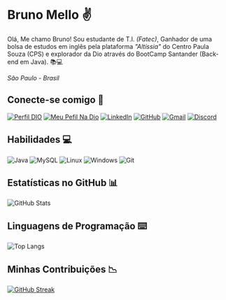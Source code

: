 # Bruno Mello ✌️

Olá, Me chamo Bruno! 
Sou estudante de T.I. _(Fatec)_, Ganhador de uma bolsa de estudos em inglês pela plataforma _"Altíssia"_ do Centro Paula Souza (CPS) e explorador da Dio através do BootCamp Santander (Back-end em Java). 📚💻

_São Paulo - Brasil_



## Conecte-se comigo 🔎
[![Perfil DIO](https://img.shields.io/badge/-Meu%20Perfil%20na%20DIO-0077B5?style=for-the-badge&logo=gitbook&logoColor=white)](https://github.com/Bruno-Melloo)
[![Meu Pefil Na Dio](https://img.shields.io/badge/Meu_perfil_na_Dio-007?style=for-the-badge&logo=)](https://github.com/Bruno-Melloo) 
[![LinkedIn](https://img.shields.io/badge/LinkedIn-0077B5?style=for-the-badge&logo=linkedin&logoColor=white)](https://www.linkedin.com/in/brunomellodf/)
[![GitHub](https://img.shields.io/badge/GitHub-100000?style=for-the-badge&logo=github&logoColor=white)](https://github.com/Bruno-Melloo)
[![Gmail](https://img.shields.io/badge/Gmail-333333?style=for-the-badge&logo=gmail&logoColor=red)](mailto:brunomelloestudos@gmail.com)
[![Discord](https://img.shields.io/badge/Discord-7289DA?style=for-the-badge&logo=discord&logoColor=white)](https://discord.com/channels/@hipoflyous/)



## Habilidades 💻
![Java](https://img.shields.io/badge/java-%23ED8B00.svg?style=for-the-badge&logo=openjdk&logoColor=white)
![MySQL](https://img.shields.io/badge/MySQL-00000F?style=for-the-badge&logo=mysql&logoColor=white)
![Linux](https://img.shields.io/badge/Linux-000?style=for-the-badge&logo=linux&logoColor=FCC624)
![Windows](https://img.shields.io/badge/Windows-000?style=for-the-badge&logo=windows&logoColor=2CA5E0)
![Git](https://img.shields.io/badge/GIT-E44C30?style=for-the-badge&logo=git&logoColor=white)


## Estatísticas no GitHub 📊
![GitHub Stats](https://github-readme-stats.vercel.app/api?username=Bruno-Melloo&theme=transparent&bg_color=000&border_color=30A3DC&show_icons=true&icon_color=30A3DC&title_color=E94D5F&text_color=FFF)

## Linguagens de Programação ⌨️
![Top Langs](https://github-readme-stats-git-masterrstaa-rickstaa.vercel.app/api/top-langs/?username=Bruno-Mello&bg_color=000&border_color=30A3DC&title_color=E94D5F&text_color=FFF)

## Minhas Contribuições 📉
[![GitHub Streak](https://streak-stats.demolab.com/?user=Bruno-Melloo&theme=bear&background=000&border=30A3DC&dates=FFF)](https://git.io/streak-stats)

